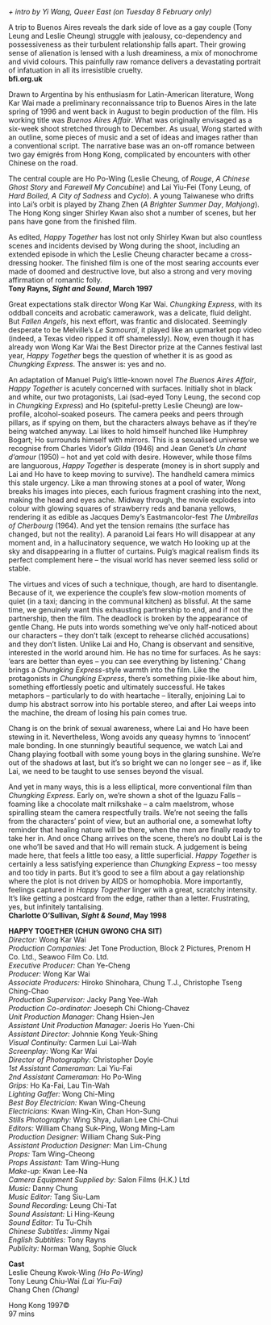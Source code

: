 
_+ intro by Yi Wang, Queer East (on Tuesday 8 February only)_

A trip to Buenos Aires reveals the dark side of love as a gay couple (Tony Leung and Leslie Cheung) struggle with jealousy, co-dependency and possessiveness as their turbulent relationship falls apart. Their growing sense of alienation is lensed with a lush dreaminess, a mix of monochrome and vivid colours. This painfully raw romance delivers a devastating portrait of infatuation in all its irresistible cruelty.<br>
**bfi.org.uk**<br>

Drawn to Argentina by his enthusiasm for Latin-American literature, Wong Kar Wai made a preliminary reconnaissance trip to Buenos Aires in the late spring of 1996 and went back in August to begin production of the film. His working title was _Buenos Aires Affair_. What was originally envisaged as a six-week shoot stretched through to December. As usual, Wong started with an outline, some pieces of music and a set of ideas and images rather than a conventional script. The narrative base was an on-off romance between two gay émigrés from Hong Kong, complicated by encounters with other Chinese on the road.

The central couple are Ho Po-Wing (Leslie Cheung, of _Rouge_, _A Chinese Ghost Story_ and _Farewell My Concubine_) and Lai Yiu-Fei (Tony Leung, of _Hard Boiled_, _A City of Sadness_ and _Cyclo_). A young Taiwanese who drifts into Lai’s orbit is played by Zhang Zhen (_A Brighter Summer_ _Day_, _Mahjong_). The Hong Kong singer Shirley Kwan also shot a number of scenes, but her pans have gone from the finished film.

As edited, _Happy Together_ has lost not only Shirley Kwan but also countless scenes and incidents devised by Wong during the shoot, including an extended episode in which the Leslie Cheung character became a cross-dressing hooker. The finished film is one of the most searing accounts ever made of doomed and destructive love, but also a strong and very moving affirmation of romantic folly.<br>
**Tony Rayns, _Sight and Sound_, March 1997**<br>

Great expectations stalk director Wong Kar Wai. _Chungking Express_, with its oddball conceits and acrobatic camerawork, was a delicate, fluid delight.  But _Fallen Angels_, his next effort, was frantic and dislocated. Seemingly desperate to be Melville’s _Le Samouraï_, it played like an upmarket pop video (indeed, a Texas video ripped it off shamelessly). Now, even though it has already won Wong Kar Wai the Best Director prize at the Cannes festival last year, _Happy Together_ begs the question of whether it is as good as _Chungking Express_. The answer is: yes and no.

An adaptation of Manuel Puig’s little-known novel _The Buenos Aires Affair_, _Happy Together_ is acutely concerned with surfaces. Initially shot in black and white, our two protagonists, Lai (sad-eyed Tony Leung, the second cop in _Chungking Express_) and Ho (spiteful-pretty Leslie Cheung) are low-profile, alcohol-soaked poseurs. The camera peeks and peers through pillars, as if spying on them, but the characters always behave as if they’re being watched anyway. Lai likes to hold himself hunched like Humphrey Bogart; Ho surrounds himself with mirrors. This is a sexualised universe we recognise from Charles Vidor’s _Gilda_ (1946) and Jean Genet’s _Un chant d’amour_ (1950) – hot and yet cold with desire. However, while those films are languorous, _Happy Together_ is desperate (money is in short supply and Lai and Ho have to keep moving to survive). The handheld camera mimics this stale urgency. Like a man throwing stones at a pool of water, Wong breaks his images into pieces, each furious fragment crashing into the next, making the head and eyes ache. Midway through, the movie explodes into colour with glowing squares of strawberry reds and banana yellows, rendering it as edible as Jacques Demy’s Eastmancolor-fest _The Umbrellas of Cherbourg_ (1964). And yet the tension remains (the surface has changed, but not the reality). A paranoid Lai fears Ho will disappear at any moment and, in a hallucinatory sequence, we watch Ho looking up at the sky and disappearing in a flutter of curtains. Puig’s magical realism finds its perfect complement here – the visual world has never seemed less solid or stable.

The virtues and vices of such a technique, though, are hard to disentangle. Because of it, we experience the couple’s few slow-motion moments of quiet (in a taxi; dancing in the communal kitchen) as blissful. At the same time, we genuinely want this exhausting partnership to end, and if not the partnership, then the film. The deadlock is broken by the appearance of gentle Chang.  He puts into words something we’ve only half-noticed about our characters – they don’t talk (except to rehearse clichéd accusations) and they don’t listen. Unlike Lai and Ho, Chang is observant and sensitive, interested in the world around him. He has no time for surfaces. As he says: ‘ears are better than eyes – you can see everything by listening.’ Chang brings a _Chungking Express_-style warmth into the film. Like the protagonists in _Chungking Express_, there’s something pixie-like about him, something effortlessly poetic and ultimately successful. He takes metaphors – particularly to do with heartache – literally, enjoining Lai to dump his abstract sorrow into his portable stereo, and after Lai weeps into the machine, the dream of losing his pain comes true.

Chang is on the brink of sexual awareness, where Lai and Ho have been stewing in it. Nevertheless, Wong avoids any queasy hymns to ‘innocent’ male bonding. In one stunningly beautiful sequence, we watch Lai and Chang playing football with some young boys in the glaring sunshine. We’re out of the shadows at last, but it’s so bright we can no longer see – as if, like Lai, we need to be taught to use senses beyond the visual.

And yet in many ways, this is a less elliptical, more conventional film than _Chungking Express_. Early on, we’re shown a shot of the Iguazu Falls – foaming like a chocolate malt rnilkshake – a calm maelstrom, whose spiralling steam the camera respectfully trails. We’re not seeing the falls from the characters’ point of view, but an authorial one, a somewhat lofty reminder that healing nature will be there, when the men are finally ready to take her in. And once Chang arrives on the scene, there’s no doubt Lai is the one who’ll be saved and that Ho will remain stuck. A judgement is being made here, that feels a little too easy, a little superficial. _Happy Together_ is certainly a less satisfying experience than _Chungking Express_ – too messy and too tidy in parts. But it’s good to see a film about a gay relationship where the plot is not driven by AIDS or homophobia. More importantly, feelings captured in _Happy Together_ linger with a great, scratchy intensity. It’s like getting a postcard from the edge, rather than a letter. Frustrating, yes, but infinitely tantalising.<br>
**Charlotte O’Sullivan, _Sight & Sound_, May 1998**<br>

**HAPPY TOGETHER (CHUN GWONG CHA SIT)**<br>
_Director:_ Wong Kar Wai  
_Production Companies:_ Jet Tone Production, Block 2 Pictures, Prenom H Co. Ltd., Seawoo Film Co. Ltd.  
_Executive Producer:_ Chan Ye-Cheng  
_Producer:_ Wong Kar Wai  
_Associate Producers:_ Hiroko Shinohara, Chung T.J., Christophe Tseng Ching-Chao  
_Production Supervisor:_ Jacky Pang Yee-Wah  
_Production Co-ordinator:_ Joeseph Chi Chiong-Chavez  
_Unit Production Manager:_ Chang Hsien-Jen  
_Assistant Unit Production Manager:_ Joeris Ho Yuen-Chi  
_Assistant Director:_ Johnnie Kong Yeuk-Shing  
_Visual Continuity:_ Carmen Lui Lai-Wah  
_Screenplay:_ Wong Kar Wai  
_Director of Photography:_ Christopher Doyle  
_1st Assistant Cameraman:_ Lai Yiu-Fai  
_2nd Assistant Cameraman:_ Ho Po-Wing  
_Grips:_ Ho Ka-Fai, Lau Tin-Wah  
_Lighting Gaffer:_ Wong Chi-Ming  
_Best Boy Electrician:_ Kwan Wing-Cheung  
_Electricians:_ Kwan Wing-Kin, Chan Hon-Sung  
_Stills Photography:_ Wing Shya, Julian Lee Chi-Chui  
_Editors:_ William Chang Suk-Ping, Wong Ming-Lam<br>
_Production Designer:_ William Chang Suk-Ping  
_Assistant Production Designer:_ Man Lim-Chung  
_Props:_ Tam Wing-Cheong  
_Props Assistant:_ Tam Wing-Hung  
_Make-up:_ Kwan Lee-Na<br>
_Camera Equipment Supplied by:_ Salon Films (H.K.) Ltd  
_Music:_ Danny Chung  
_Music Editor:_ Tang Siu-Lam  
_Sound Recording:_ Leung Chi-Tat  
_Sound Assistant:_ Li Hing-Keung  
_Sound Editor:_ Tu Tu-Chih  
_Chinese Subtitles:_ Jimmy Ngai  
_English Subtitles:_ Tony Rayns  
_Publicity:_ Norman Wang, Sophie Gluck<br>

  
**Cast**<br>
Leslie Cheung Kwok-Wing _(Ho Po-Wing)_  
Tony Leung Chiu-Wai _(Lai Yiu-Fai)_  
Chang Chen _(Chang)_<br>

Hong Kong 1997©<br>
97 mins<br>
<!--stackedit_data:
eyJoaXN0b3J5IjpbLTEwNzQ0MDIxMjBdfQ==
-->